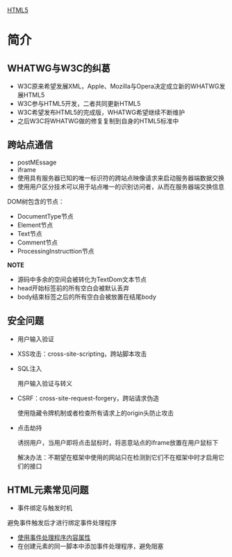 [HTML5](https://html.spec.whatwg.org/dev/)

# 简介

## WHATWG与W3C的纠葛

* W3C原来希望发展XML，Apple、Mozilla与Opera决定成立新的WHATWG发展HTML5
* W3C参与HTML5开发，二者共同更新HTML5
* W3C希望发布HTML5的完成版，WHATWG希望继续不断维护
* 之后W3C将WHATWG做的修复复制到自身的HTML5标准中

## 跨站点通信

* postMEssage
* iframe
* 使用具有服务器已知的唯一标识符的跨站点映像请求来启动服务器端数据交换
* 使用用户区分技术可以用于站点唯一的识别访问者，从而在服务器端交换信息

DOM树包含的节点：

* DocumentType节点
* Element节点
* Text节点
* Comment节点
* ProcessingInstructtion节点

**NOTE**

* 源码中多余的空间会被转化为TextDom文本节点
* head开始标签前的所有空白会被默认丢弃
* body结束标签之后的所有空白会被放置在结尾body

## 安全问题

* 用户输入验证
* XSS攻击：cross-site-scripting，跨站脚本攻击
* SQL注入

	用户输入验证与转义

* CSRF：cross-site-request-forgery，跨站请求伪造

	使用隐藏令牌机制或者检查所有请求上的origin头防止攻击

* 点击劫持

	诱拐用户，当用户即将点击鼠标时，将恶意站点的iframe放置在用户鼠标下

	解决办法：不期望在框架中使用的网站只在检测到它们不在框架中时才启用它们的接口

## HTML元素常见问题

* 事件绑定与触发时机

避免事件触发后才进行绑定事件处理程序

* [使用事件处理程序内容属性](https://html.spec.whatwg.org/dev/webappapis.html#event-handler-content-attributes)
* 在创建元素的同一脚本中添加事件处理程序，避免阻塞

